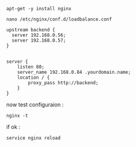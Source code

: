 ```
apt-get -y install nginx 
```

```
nano /etc/nginx/conf.d/loadbalance.conf
```

```
upstream backend {
  server 192.168.0.56;
  server 192.168.0.57;
}


server {
    listen 80;
    server_name 192.168.0.84 .yourdomain.name;
    location / {
        proxy_pass http://backend;
    }
}
```


now test configuraion :
```
nginx -t 
```
if ok :
```
service nginx reload
```
